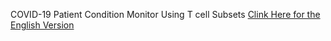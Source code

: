 COVID-19 Patient Condition Monitor Using T cell Subsets
<a href="http://ec2-13-115-117-242.ap-northeast-1.compute.amazonaws.com:3838/COVID_eng/" target="_top"/>Clink Here for the English Version</a>
